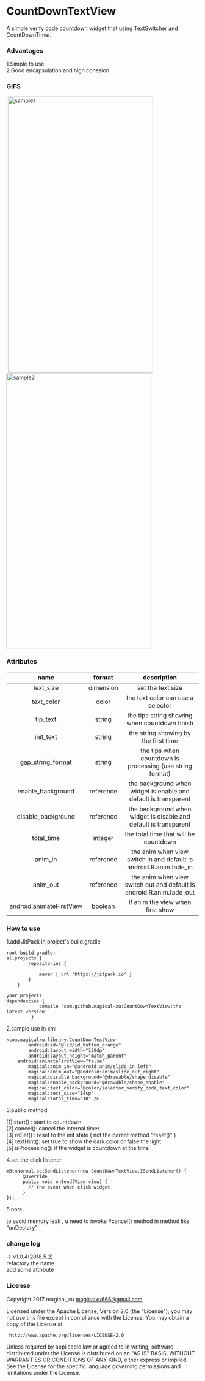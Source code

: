 # CountDownTextView
A simple verify code countdown widget that using TextSwitcher and CountDownTimer.  

### Advantages  
1.Simple to use  
2.Good encapsulation and high cohesion  

### GIFS   
 <img src="https://github.com/magical-xu/CountDownTextView/raw/master/screenshot/CountDownTextView.gif" width="380" height="720" alt="sample1"/> 
 <img src="https://github.com/magical-xu/CountDownTextView/raw/master/screenshot/sample.gif" width="380" height="720" alt="sample2"/>

### Attributes  
  
|name|format|description|
|:---:|:---:|:---:|
| text_size | dimension |set the text size
| text_color | color |the text color can use a selector
| tip_text | string |the tips string showing when countdown finish
| init_text | string |the string showing by the first time
| gap_string_format | string |the tips when countdown is processing (use string format)
| enable_background | reference |the background when widget is enable and default is transparent
| disable_background | reference |the background when widget is disable and default is transparent 
| total_time | integer |the total time that will be countdown
| anim_in | reference |the anim when view switch in and default is android.R.anim.fade_in
| anim_out | reference |the anim when view switch out and default is android.R.anim.fade_out
| android:animateFirstView | boolean |if anim the view when first show      

### How to use    

1.add JitPack in project's build.gradle   
```
root build.gradle:  
allprojects {
		repositories {
			...
			maven { url 'https://jitpack.io' }
		}
	}  
  
your project:  
dependencies {
	        compile 'com.github.magical-xu:CountDownTextView:the latest version'
	     }
```

2.sample use in xml

```
<com.magicalxu.library.CountDownTextView
        android:id="@+id/id_button_orange"
        android:layout_width="120dp"
        android:layout_height="match_parent"
	android:animateFirstView="false"
        magical:anim_in="@android:anim/slide_in_left"
        magical:anim_out="@android:anim/slide_out_right"
        magical:disable_background="@drawable/shape_disable"
        magical:enable_background="@drawable/shape_enable"
        magical:text_color="@color/selector_verify_code_text_color"
        magical:text_size="14sp"
        magical:total_time="10" />
```
    
3.public method 

[1] start() : start to countdown  
[2] cancel(): cancel the internal timer    
[3] reSet() : reset to the init state ( not the parent method "reset()" )  
[4] textHint(): set true to show the dark color or false the light  
[5] isProcessing(): if the widget is countdown at the time       

4.set the click listener  
```
mBtnNormal.setSendListener(new CountDownTextView.ISendListener() {
      @Override
      public void onSend(View view) {
        // the event when click widget  
      }
});
```        
5.note  

to avoid memory leak , u need to invoke #cancel() method in method like "onDestory"   

### change log  

-> v1.0.4(2018.5.2)  
  refactory the name  
  add some attribute     

### License  

 Copyright 2017 magical_xu <magicalxu666@gmail.com>
 
 Licensed under the Apache License, Version 2.0 (the "License");
 you may not use this file except in compliance with the License.
 You may obtain a copy of the License at
 
     http://www.apache.org/licenses/LICENSE-2.0
 
 Unless required by applicable law or agreed to in writing, software
 distributed under the License is distributed on an "AS IS" BASIS,
 WITHOUT WARRANTIES OR CONDITIONS OF ANY KIND, either express or implied.
 See the License for the specific language governing permissions and
 limitations under the License.
      
